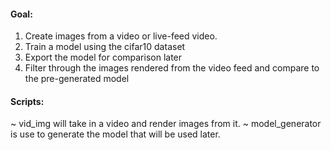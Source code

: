 #### Goal:
   1. Create images from a video or live-feed video.
   2. Train a model using the cifar10 dataset
   3. Export the model for comparison later
   4. Filter through the images rendered from the video feed and compare to the pre-generated model

#### Scripts:
   ~ vid_img will take in a video and render images from it.
   ~ model_generator is use to generate the model that will be used later.
